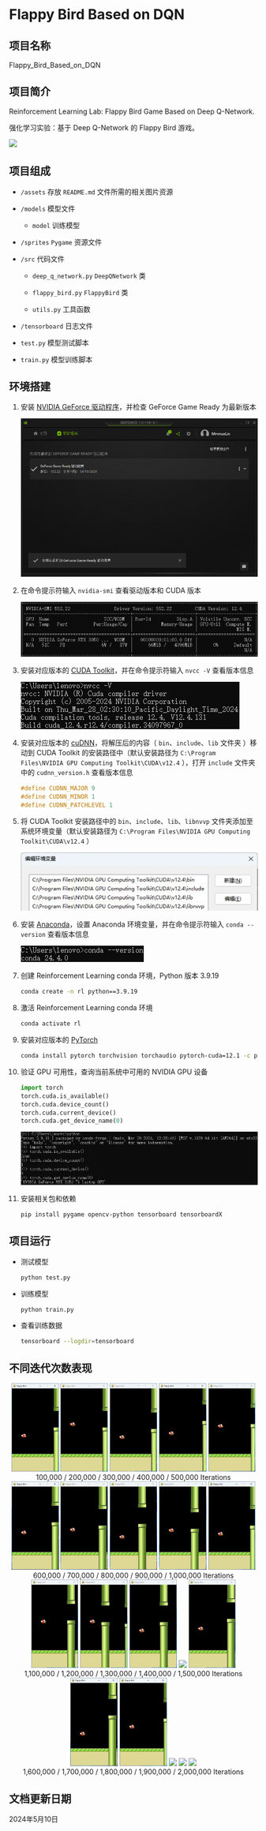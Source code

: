# Flappy Bird Based on DQN

## 项目名称

Flappy_Bird_Based_on_DQN

## 项目简介

Reinforcement Learning Lab: Flappy Bird Game Based on Deep Q-Network.

强化学习实验：基于 Deep Q-Network 的 Flappy Bird 游戏。

![](assets/model_2000000.gif)

## 项目组成

* `/assets`
存放 `README.md` 文件所需的相关图片资源

* `/models`
模型文件

  * `model`
  训练模型

* `/sprites`
`Pygame` 资源文件

* `/src`
代码文件

  * `deep_q_network.py`
  `DeepQNetwork` 类

  * `flappy_bird.py`
  `FlappyBird` 类

  * `utils.py`
  工具函数

* `/tensorboard`
日志文件

* `test.py`
模型测试脚本

* `train.py`
模型训练脚本

## 环境搭建

1. 安装 [NVIDIA GeForce 驱动程序](https://www.nvidia.cn/geforce/drivers)，并检查 GeForce Game Ready 为最新版本

   ![](assets/2024-05-08_18-22-37.png)

2. 在命令提示符输入 `nvidia-smi` 查看驱动版本和 CUDA 版本

   ![](assets/2024-05-08_18-26-10.png)

3. 安装对应版本的 [CUDA Toolkit](https://developer.nvidia.com/cuda-downloads)，并在命令提示符输入 `nvcc -V` 查看版本信息

   ![](assets/2024-05-08_18-53-38.png)

4. 安装对应版本的 [cuDNN](https://developer.nvidia.com/cudnn-downloads)，将解压后的内容（ `bin`、`include`、`lib` 文件夹 ）移动到 CUDA Toolkit 的安装路径中（默认安装路径为 `C:\Program Files\NVIDIA GPU Computing Toolkit\CUDA\v12.4` ），打开 `include` 文件夹中的 `cudnn_version.h` 查看版本信息

   ```c
   #define CUDNN_MAJOR 9
   #define CUDNN_MINOR 1
   #define CUDNN_PATCHLEVEL 1
   ```

5. 将 CUDA Toolkit 安装路径中的 `bin`、`include`、`lib`、`libnvvp` 文件夹添加至系统环境变量（默认安装路径为 `C:\Program Files\NVIDIA GPU Computing Toolkit\CUDA\v12.4` ）

   ![](assets/2024-05-08_19-05-57.png)

6. 安装 [Anaconda](https://www.anaconda.com)，设置 Anaconda 环境变量，并在命令提示符输入 `conda --version` 查看版本信息

   ![](assets/2024-05-08_19-10-08.png)

8. 创建 Reinforcement Learning conda 环境，Python 版本 3.9.19

   ```bash
   conda create -n rl python==3.9.19
   ```

9. 激活 Reinforcement Learning conda 环境

   ```bash
   conda activate rl
   ```

10. 安装对应版本的 [PyTorch](https://pytorch.org/get-started/locally)

    ```bash
    conda install pytorch torchvision torchaudio pytorch-cuda=12.1 -c pytorch -c nvidia
    ```

11. 验证 GPU 可用性，查询当前系统中可用的 NVIDIA GPU 设备

    ```python
    import torch
    torch.cuda.is_available()
    torch.cuda.device_count()
    torch.cuda.current_device()
    torch.cuda.get_device_name(0)
    ```

    ![](assets/2024-05-08_19-36-17.png)

12. 安装相关包和依赖

    ```bash
    pip install pygame opencv-python tensorboard tensorboardX
    ```

## 项目运行

* 测试模型

  ```bash
  python test.py
  ```

* 训练模型

  ```bash
  python train.py
  ```

* 查看训练数据

  ```bash
  tensorboard --logdir=tensorboard
  ```

## 不同迭代次数表现

<p align="center">
  <img src="assets/model_100000.gif" width="19%">
  <img src="assets/model_200000.gif" width="19%">
  <img src="assets/model_300000.gif" width="19%">
  <img src="assets/model_400000.gif" width="19%">
  <img src="assets/model_500000.gif" width="19%">
  <br>100,000 / 200,000 / 300,000 / 400,000 / 500,000 Iterations<br>
  <img src="assets/model_600000.gif" width="19%">
  <img src="assets/model_700000.gif" width="19%">
  <img src="assets/model_800000.gif" width="19%">
  <img src="assets/model_900000.gif" width="19%">
  <img src="assets/model_100000.gif" width="19%">
  <br>600,000 / 700,000 / 800,000 / 900,000 / 1,000,000 Iterations<br>
  <img src="assets/model_1100000.gif" width="19%">
  <img src="assets/model_1200000.gif" width="19%">
  <img src="assets/model_1300000.gif" width="19%">
  <img src="assets/model_1400000.gif" width="19%">
  <img src="assets/model_1500000.gif" width="19%">
  <br>1,100,000 / 1,200,000 / 1,300,000 / 1,400,000 / 1,500,000 Iterations<br>
  <img src="assets/model_1600000.gif" width="19%">
  <img src="assets/model_1700000.gif" width="19%">
  <img src="assets/model_1800000.gif" width="19%">
  <img src="assets/model_1900000.gif" width="19%">
  <img src="assets/model_2000000.gif" width="19%">
  <br>1,600,000 / 1,700,000 / 1,800,000 / 1,900,000 / 2,000,000 Iterations<br>
</p>

## 文档更新日期

2024年5月10日
